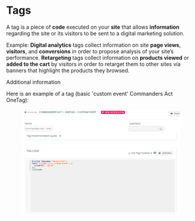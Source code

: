 # Tags

A tag is a piece of **code** executed on your **site** that allows **information** regarding the site or its visitors to be sent to a digital marketing solution.

Example: **Digital analytics** tags collect information on site **page views**, **visitors**, and **conversions** in order to propose analysis of your site’s performance. **Retargeting** tags collect information on **products viewed** or **added to the cart** by visitors in order to retarget them to other sites via banners that highlight the products they browsed.

Additional information

Here is an example of a tag (basic 'custom event' Commanders Act OneTag):

<figure><img src="../../../../../../.gitbook/assets/image (74).png" alt=""><figcaption></figcaption></figure>
